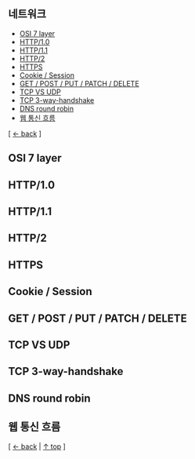 ## 네트워크
- [OSI 7 layer](#osi-7-layer)
- [HTTP/1.0](#http10)
- [HTTP/1.1](#http11)
- [HTTP/2](#http2)
- [HTTPS](#https)
- [Cookie / Session](#cookie--session)
- [GET / POST / PUT / PATCH / DELETE](#get--post--put--patch--delete)
- [TCP VS UDP](#tcp-vs-udp)
- [TCP 3-way-handshake](#tcp-3-way-handshake)
- [DNS round robin](#dns-round-robin)
- [웹 통신 흐름](#웹-통신-흐름)

[ [← back](https://github.com/cholnh/study-cs#-네트워크-) ]

## OSI 7 layer

## HTTP/1.0

## HTTP/1.1

## HTTP/2

## HTTPS

## Cookie / Session

## GET / POST / PUT / PATCH / DELETE

## TCP VS UDP

## TCP 3-way-handshake

## DNS round robin

## 웹 통신 흐름

[ [← back](https://github.com/cholnh/study-cs#-네트워크-) | [↑ top](https://github.com/cholnh/study-cs/blob/main/post/question/network/index.md#네트워크) ]